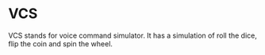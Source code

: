 # VCS
VCS stands for voice command simulator. It has a simulation of roll the dice, flip the coin and spin the wheel.

